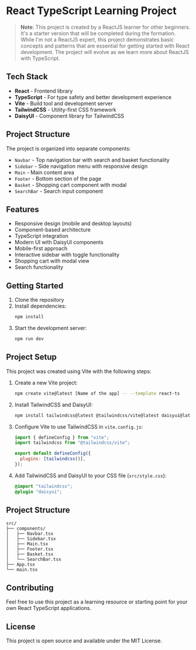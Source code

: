 # React TypeScript Learning Project

> **Note**: This project is created by a ReactJS learner for other beginners. It's a starter version that will be completed during the formation. While I'm not a ReactJS expert, this project demonstrates basic concepts and patterns that are essential for getting started with React development. The project will evolve as we learn more about ReactJS with TypeScript.

## Tech Stack

- **React** - Frontend library
- **TypeScript** - For type safety and better development experience
- **Vite** - Build tool and development server
- **TailwindCSS** - Utility-first CSS framework
- **DaisyUI** - Component library for TailwindCSS

## Project Structure

The project is organized into separate components:

- `Navbar` - Top navigation bar with search and basket functionality
- `Sidebar` - Side navigation menu with responsive design
- `Main` - Main content area
- `Footer` - Bottom section of the page
- `Basket` - Shopping cart component with modal
- `SearchBar` - Search input component

## Features

- Responsive design (mobile and desktop layouts)
- Component-based architecture
- TypeScript integration
- Modern UI with DaisyUI components
- Mobile-first approach
- Interactive sidebar with toggle functionality
- Shopping cart with modal view
- Search functionality

## Getting Started

1. Clone the repository
2. Install dependencies:
   ```bash
   npm install
   ```
3. Start the development server:
   ```bash
   npm run dev
   ```

## Project Setup

This project was created using Vite with the following steps:

1. Create a new Vite project:

   ```bash
   npm create vite@latest [Name of the app] -- --template react-ts
   ```

2. Install TailwindCSS and DaisyUI:

   ```bash
   npm install tailwindcss@latest @tailwindcss/vite@latest daisyui@latest
   ```

3. Configure Vite to use TailwindCSS in `vite.config.js`:

   ```js
   import { defineConfig } from "vite";
   import tailwindcss from "@tailwindcss/vite";

   export default defineConfig({
     plugins: [tailwindcss()],
   });
   ```

4. Add TailwindCSS and DaisyUI to your CSS file (`src/style.css`):
   ```css
   @import "tailwindcss";
   @plugin "daisyui";
   ```

## Project Structure

```
src/
├── components/
│   ├── Navbar.tsx
│   ├── Sidebar.tsx
│   ├── Main.tsx
│   ├── Footer.tsx
│   ├── Basket.tsx
│   └── SearchBar.tsx
├── App.tsx
└── main.tsx
```

## Contributing

Feel free to use this project as a learning resource or starting point for your own React TypeScript applications.

## License

This project is open source and available under the MIT License.
